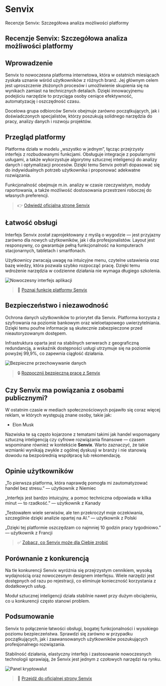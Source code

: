 # Senvix
Recenzje Senvix: Szczegółowa analiza możliwości platformy
## Recenzje Senvix: Szczegółowa analiza możliwości platformy

## Wprowadzenie
Senvix to nowoczesna platforma internetowa, która w ostatnich miesiącach zyskała uznanie wśród użytkowników z różnych branż. Jej głównym celem jest uproszczenie złożonych procesów i umożliwienie skupienia się na wynikach zamiast na technicznych detalach. Dzięki innowacyjnemu podejściu narzędzie to przyciąga osoby ceniące efektywność, automatyzację i oszczędność czasu.

Docelowa grupa odbiorców Senvix obejmuje zarówno początkujących, jak i doświadczonych specjalistów, którzy poszukują solidnego narzędzia do pracy, analizy danych i rozwoju projektów.

## Przegląd platformy
Platforma działa w modelu „wszystko w jednym”, łącząc przejrzysty interfejs z rozbudowanymi funkcjami. Obsługuje integracje z popularnymi usługami, a także wykorzystuje algorytmy sztucznej inteligencji do analizy danych i optymalizacji procesów. Dzięki temu Senvix potrafi dopasować się do indywidualnych potrzeb użytkownika i proponować adekwatne rozwiązania.

Funkcjonalność obejmuje m.in. analizy w czasie rzeczywistym, moduły raportowania, a także możliwość dostosowania przestrzeni roboczej do własnych preferencji.

> 👉 [Odwiedź oficjalną stronę Senvix](https://senvix.pl)

## Łatwość obsługi
Interfejs Senvix został zaprojektowany z myślą o wygodzie — jest przyjazny zarówno dla nowych użytkowników, jak i dla profesjonalistów. Layout jest responsywny, co gwarantuje pełną funkcjonalność na komputerach stacjonarnych, tabletach i smartfonach.

Użytkownicy zwracają uwagę na intuicyjne menu, czytelne ustawienia oraz bazę wiedzy, która pozwala szybko rozpocząć pracę. Dzięki temu wdrożenie narzędzia w codzienne działania nie wymaga długiego szkolenia.

![Nowoczesny interfejs aplikacji](https://images.unsplash.com/photo-1591696205602-2f950c417cb9?auto=format&fit=crop&w=1170&q=80)

> 🔗 [Poznaj funkcje platformy Senvix](https://senvix.pl)

## Bezpieczeństwo i niezawodność
Ochrona danych użytkowników to priorytet dla Senvix. Platforma korzysta z szyfrowania na poziomie bankowym oraz wieloetapowego uwierzytelniania. Dzięki temu poufne informacje są skutecznie zabezpieczone przed nieautoryzowanym dostępem.

Infrastruktura oparta jest na stabilnych serwerach z geograficzną redundancją, a wskaźnik dostępności usługi utrzymuje się na poziomie powyżej 99,9%, co zapewnia ciągłość działania.

![Bezpieczne przechowywanie danych](https://images.unsplash.com/photo-1535223289827-42f1e9919769?auto=format&fit=crop&w=1170&q=80)

> 🔒 [Rozpocznij bezpieczną pracę z Senvix](https://senvix.pl)

## Czy Senvix ma powiązania z osobami publicznymi?
W ostatnim czasie w mediach społecznościowych pojawiło się coraz więcej reklam, w których występują znane osoby, takie jak:

- Elon Musk

Nazwiska te są często kojarzone z tematami takimi jak handel wspomagany sztuczną inteligencją czy cyfrowe rozwiązania finansowe — czasem wspominane również w kontekście **Senvix**. Warto zaznaczyć, że takie wzmianki wynikają zwykle z ogólnej dyskusji w branży i nie stanowią dowodu na bezpośrednią współpracę lub rekomendację.

## Opinie użytkowników
„To pierwsza platforma, która naprawdę pomogła mi zautomatyzować handel bez stresu.” — użytkownik z Niemiec

„Interfejs jest bardzo intuicyjny, a pomoc techniczna odpowiada w kilka minut — to rzadkość.” — użytkownik z Kanady

„Testowałem wiele serwisów, ale ten przekroczył moje oczekiwania, szczególnie dzięki analizie opartej na AI.” — użytkownik z Polski

„Dzięki tej platformie oszczędzam co najmniej 10 godzin pracy tygodniowo.” — użytkownik z Francji

> ✅ [Zobacz, co Senvix może dla Ciebie zrobić](https://senvix.pl)

## Porównanie z konkurencją
Na tle konkurencji Senvix wyróżnia się przejrzystym cennikiem, wysoką wydajnością oraz nowoczesnym designem interfejsu. Wiele narzędzi jest dostępnych od razu po rejestracji, co eliminuje konieczność korzystania z dodatkowych usług.

Moduł sztucznej inteligencji działa stabilnie nawet przy dużym obciążeniu, co u konkurencji często stanowi problem.

## Podsumowanie
Senvix to połączenie łatwości obsługi, bogatej funkcjonalności i wysokiego poziomu bezpieczeństwa. Sprawdzi się zarówno w przypadku początkujących, jak i zaawansowanych użytkowników poszukujących profesjonalnego rozwiązania.

Stabilność działania, elastyczny interfejs i zastosowanie nowoczesnych technologii sprawiają, że Senvix jest jednym z czołowych narzędzi na rynku.

![Panel kryptowalut](https://images.unsplash.com/photo-1605792657660-596af9009e82?auto=format&fit=crop&w=1170&q=80)

> 🚀 [Przejdź do oficjalnej strony Senvix](https://senvix.pl)
